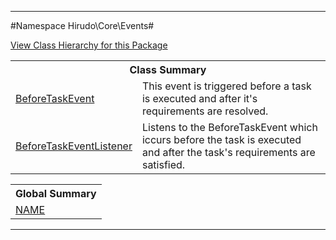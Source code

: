 

- - -

#Namespace Hirudo\Core\Events#

<div><a href='https://github.com/JeyDotC/Hirudo-docs/blob/master/Hirudo/Core/Events//package-tree.md'>View Class Hierarchy for this Package</a></div>

<table class="title">
<tr><th colspan="2" class="title">Class Summary</th></tr>
<tr><td class="name"><a href="https://github.com/JeyDotC/Hirudo-docs/blob/master/Hirudo/Core/Events/BeforeTaskEvent.md">BeforeTaskEvent</a></td><td class="description">This event is triggered before a task is executed and after it's requirements
are resolved.</td></tr>
<tr><td class="name"><a href="https://github.com/JeyDotC/Hirudo-docs/blob/master/Hirudo/Core/Events/BeforeTaskEventListener.md">BeforeTaskEventListener</a></td><td class="description">Listens to the BeforeTaskEvent which iccurs before the task is executed and after
the task's requirements are satisfied.</td></tr>
</table>

<table class="title">
<tr><th colspan="2" class="title">Global Summary</th></tr>
<tr><td class="name"><a href="package-globals.md#NAME">NAME</a></td><td class="description"></td></tr>
</table>

- - -

